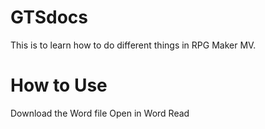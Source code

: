 # GTSdocs
This is to learn how to do different things in RPG Maker MV.
# How to Use
Download the Word file
Open in Word
Read